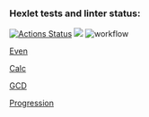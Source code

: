 ### Hexlet tests and linter status:
[![Actions Status](https://github.com/AhDamir/java-project-lvl1/workflows/hexlet-check/badge.svg)](https://github.com/AhDamir/java-project-lvl1/actions)
<a href="https://codeclimate.com/github/codeclimate/codeclimate/maintainability"><img src="https://api.codeclimate.com/v1/badges/a99a88d28ad37a79dbf6/maintainability" /></a>
![workflow](https://github.com//AhDAmir/java-project-lvl1/actions/workflows/main.yml/badge.svg)

[Even](https://asciinema.org/a/llPykGSz36rPZLSqEX0QENbuj)

[Calc](https://asciinema.org/connect/c0999bc2-f020-46b1-942d-e1d23610d216)

[GCD](https://asciinema.org/connect/c0999bc2-f020-46b1-942d-e1d23610d216)

[Progression](https://asciinema.org/connect/c0999bc2-f020-46b1-942d-e1d23610d216)